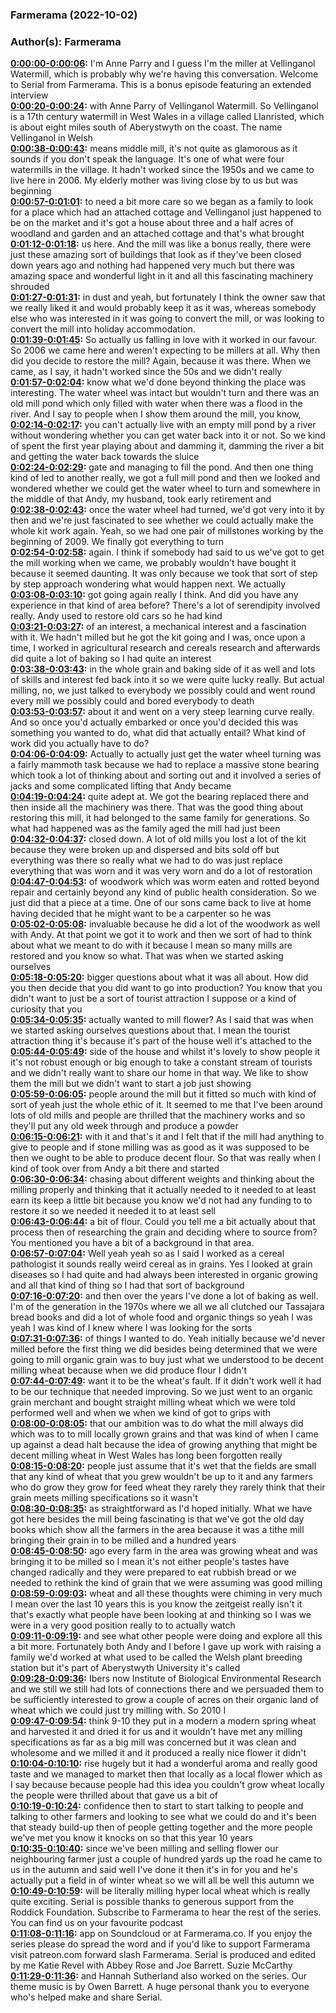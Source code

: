 ### Farmerama  (2022-10-02)  
### Author(s): Farmerama  

**[0:00:00-0:00:06](https://soundcloud.com/farmerama-radio/cereal-bonus-episode-felin-ganol-watermill#t=0:00:00):**  I'm Anne Parry and I guess I'm the miller at Vellinganol Watermill, which is probably  why we're having this conversation.  Welcome to Serial from Farmerama. This is a bonus episode featuring an extended interview  
**[0:00:20-0:00:24](https://soundcloud.com/farmerama-radio/cereal-bonus-episode-felin-ganol-watermill#t=0:00:20):**  with Anne Parry of Vellinganol Watermill.  So Vellinganol is a 17th century watermill in West Wales in a village called Llanristed,  which is about eight miles south of Aberystwyth on the coast. The name Vellinganol in Welsh  
**[0:00:38-0:00:43](https://soundcloud.com/farmerama-radio/cereal-bonus-episode-felin-ganol-watermill#t=0:00:38):**  means middle mill, it's not quite as glamorous as it sounds if you don't speak the language.  It's one of what were four watermills in the village. It hadn't worked since the 1950s  and we came to live here in 2006. My elderly mother was living close by to us but was beginning  
**[0:00:57-0:01:01](https://soundcloud.com/farmerama-radio/cereal-bonus-episode-felin-ganol-watermill#t=0:00:57):**  to need a bit more care so we began as a family to look for a place which had an attached  cottage and Vellinganol just happened to be on the market and it's got a house about three  and a half acres of woodland and garden and an attached cottage and that's what brought  
**[0:01:12-0:01:18](https://soundcloud.com/farmerama-radio/cereal-bonus-episode-felin-ganol-watermill#t=0:01:12):**  us here. And the mill was like a bonus really, there were just these amazing sort of buildings  that look as if they've been closed down years ago and nothing had happened very much but  there was amazing space and wonderful light in it and all this fascinating machinery shrouded  
**[0:01:27-0:01:31](https://soundcloud.com/farmerama-radio/cereal-bonus-episode-felin-ganol-watermill#t=0:01:27):**  in dust and yeah, but fortunately I think the owner saw that we really liked it and  would probably keep it as it was, whereas somebody else who was interested in it was  going to convert the mill, or was looking to convert the mill into holiday accommodation.  
**[0:01:39-0:01:45](https://soundcloud.com/farmerama-radio/cereal-bonus-episode-felin-ganol-watermill#t=0:01:39):**  So actually us falling in love with it worked in our favour. So 2006 we came here and weren't  expecting to be millers at all. Why then did you decide to restore the mill? Again, because  it was there. When we came, as I say, it hadn't worked since the 50s and we didn't really  
**[0:01:57-0:02:04](https://soundcloud.com/farmerama-radio/cereal-bonus-episode-felin-ganol-watermill#t=0:01:57):**  know what we'd done beyond thinking the place was interesting. The water wheel was intact  but wouldn't turn and there was an old mill pond which only filled with water when there  was a flood in the river. And I say to people when I show them around the mill, you know,  
**[0:02:14-0:02:17](https://soundcloud.com/farmerama-radio/cereal-bonus-episode-felin-ganol-watermill#t=0:02:14):**  you can't actually live with an empty mill pond by a river without wondering whether  you can get water back into it or not. So we kind of spent the first year playing about  and damming it, damming the river a bit and getting the water back towards the sluice  
**[0:02:24-0:02:29](https://soundcloud.com/farmerama-radio/cereal-bonus-episode-felin-ganol-watermill#t=0:02:24):**  gate and managing to fill the pond. And then one thing kind of led to another really, we  got a full mill pond and then we looked and wondered whether we could get the water wheel  to turn and somewhere in the middle of that Andy, my husband, took early retirement and  
**[0:02:38-0:02:43](https://soundcloud.com/farmerama-radio/cereal-bonus-episode-felin-ganol-watermill#t=0:02:38):**  once the water wheel had turned, we'd got very into it by then and we're just fascinated  to see whether we could actually make the whole kit work again. Yeah, so we had one  pair of millstones working by the beginning of 2009. We finally got everything to turn  
**[0:02:54-0:02:58](https://soundcloud.com/farmerama-radio/cereal-bonus-episode-felin-ganol-watermill#t=0:02:54):**  again. I think if somebody had said to us we've got to get the mill working when we  came, we probably wouldn't have bought it because it seemed daunting. It was only because  we took that sort of step by step approach wondering what would happen next. We actually  
**[0:03:08-0:03:10](https://soundcloud.com/farmerama-radio/cereal-bonus-episode-felin-ganol-watermill#t=0:03:08):**  got going again really I think.  And did you have any experience in that kind of area before?  There's a lot of serendipity involved really. Andy used to restore old cars so he had kind  
**[0:03:21-0:03:27](https://soundcloud.com/farmerama-radio/cereal-bonus-episode-felin-ganol-watermill#t=0:03:21):**  of an interest, a mechanical interest and a fascination with it. We hadn't milled but  he got the kit going and I was, once upon a time, I worked in agricultural research  and cereals research and afterwards did quite a lot of baking so I had quite an interest  
**[0:03:38-0:03:43](https://soundcloud.com/farmerama-radio/cereal-bonus-episode-felin-ganol-watermill#t=0:03:38):**  in the whole grain and baking side of it as well and lots of skills and interest fed back  into it so we were quite lucky really. But actual milling, no, we just talked to everybody  we possibly could and went round every mill we possibly could and bored everybody to death  
**[0:03:53-0:03:57](https://soundcloud.com/farmerama-radio/cereal-bonus-episode-felin-ganol-watermill#t=0:03:53):**  about it and went on a very steep learning curve really.  And so once you'd actually embarked or once you'd decided this was something you wanted  to do, what did that actually entail? What kind of work did you actually have to do?  
**[0:04:06-0:04:09](https://soundcloud.com/farmerama-radio/cereal-bonus-episode-felin-ganol-watermill#t=0:04:06):**  Actually to actually just get the water wheel turning was a fairly mammoth task because  we had to replace a massive stone bearing which took a lot of thinking about and sorting  out and it involved a series of jacks and some complicated lifting that Andy became  
**[0:04:19-0:04:24](https://soundcloud.com/farmerama-radio/cereal-bonus-episode-felin-ganol-watermill#t=0:04:19):**  quite adept at. We got the bearing replaced there and then inside all the machinery was  there. That was the good thing about restoring this mill, it had belonged to the same family  for generations. So what had happened was as the family aged the mill had just been  
**[0:04:32-0:04:37](https://soundcloud.com/farmerama-radio/cereal-bonus-episode-felin-ganol-watermill#t=0:04:32):**  closed down. A lot of old mills you lost a lot of the kit because they were broken up  and dispersed and bits sold off but everything was there so really what we had to do was  just replace everything that was worn and it was very worn and do a lot of restoration  
**[0:04:47-0:04:53](https://soundcloud.com/farmerama-radio/cereal-bonus-episode-felin-ganol-watermill#t=0:04:47):**  of woodwork which was worm eaten and rotted beyond repair and certainly beyond any kind  of public health consideration. So we just did that a piece at a time. One of our sons  came back to live at home having decided that he might want to be a carpenter so he was  
**[0:05:02-0:05:08](https://soundcloud.com/farmerama-radio/cereal-bonus-episode-felin-ganol-watermill#t=0:05:02):**  invaluable because he did a lot of the woodwork as well with Andy. At that point we got it  to work and then we sort of had to think about what we meant to do with it because I mean  so many mills are restored and you know so what. That was when we started asking ourselves  
**[0:05:18-0:05:20](https://soundcloud.com/farmerama-radio/cereal-bonus-episode-felin-ganol-watermill#t=0:05:18):**  bigger questions about what it was all about.  How did you then decide that you did want to go into production? You know that you didn't  want to just be a sort of tourist attraction I suppose or a kind of curiosity that you  
**[0:05:34-0:05:35](https://soundcloud.com/farmerama-radio/cereal-bonus-episode-felin-ganol-watermill#t=0:05:34):**  actually wanted to mill flower?  As I said that was when we started asking ourselves questions about that. I mean the  tourist attraction thing it's because it's part of the house well it's attached to the  
**[0:05:44-0:05:49](https://soundcloud.com/farmerama-radio/cereal-bonus-episode-felin-ganol-watermill#t=0:05:44):**  side of the house and whilst it's lovely to show people it it's not robust enough or big  enough to take a constant stream of tourists and we didn't really want to share our home  in that way. We like to show them the mill but we didn't want to start a job just showing  
**[0:05:59-0:06:05](https://soundcloud.com/farmerama-radio/cereal-bonus-episode-felin-ganol-watermill#t=0:05:59):**  people around the mill but it fitted so much with kind of sort of yeah just the whole ethic  of it. It seemed to me that I've been around lots of old mills and people are thrilled  that the machinery works and so they'll put any old week through and produce a powder  
**[0:06:15-0:06:21](https://soundcloud.com/farmerama-radio/cereal-bonus-episode-felin-ganol-watermill#t=0:06:15):**  with it and that's it and I felt that if the mill had anything to give to people and if  stone milling was as good as it was supposed to be then we ought to be able to produce  decent flour. So that was really when I kind of took over from Andy a bit there and started  
**[0:06:30-0:06:34](https://soundcloud.com/farmerama-radio/cereal-bonus-episode-felin-ganol-watermill#t=0:06:30):**  chasing about different weights and thinking about the milling properly and thinking that  it actually needed to it needed to at least earn its keep a little bit because you know  we'd not had any funding to to restore it so we needed it needed it to at least sell  
**[0:06:43-0:06:44](https://soundcloud.com/farmerama-radio/cereal-bonus-episode-felin-ganol-watermill#t=0:06:43):**  a bit of flour.  Could you tell me a bit actually about that process then of researching the grain and  deciding where to source from? You mentioned you have a bit of a background in that area.  
**[0:06:57-0:07:04](https://soundcloud.com/farmerama-radio/cereal-bonus-episode-felin-ganol-watermill#t=0:06:57):**  Well yeah yeah so as I said I worked as a cereal pathologist it sounds really weird  cereal as in grains. Yes I looked at grain diseases so I had quite and had always been  interested in organic growing and all that kind of thing so I had that sort of background  
**[0:07:16-0:07:20](https://soundcloud.com/farmerama-radio/cereal-bonus-episode-felin-ganol-watermill#t=0:07:16):**  and then over the years I've done a lot of baking as well. I'm of the generation in the  1970s where we all we all clutched our Tassajara bread books and did a lot of whole food and  organic things so yeah I was yeah I was kind of I knew where I was looking for the sorts  
**[0:07:31-0:07:36](https://soundcloud.com/farmerama-radio/cereal-bonus-episode-felin-ganol-watermill#t=0:07:31):**  of things I wanted to do. Yeah initially because we'd never milled before the first thing we  did besides being determined that we were going to mill organic grain was to buy just  what we understood to be decent milling wheat because when we did produce flour I didn't  
**[0:07:44-0:07:49](https://soundcloud.com/farmerama-radio/cereal-bonus-episode-felin-ganol-watermill#t=0:07:44):**  want it to be the wheat's fault. If it didn't work well it had to be our technique that  needed improving. So we just went to an organic grain merchant and bought straight milling  wheat which we were told performed well and when we when we kind of got to grips with  
**[0:08:00-0:08:05](https://soundcloud.com/farmerama-radio/cereal-bonus-episode-felin-ganol-watermill#t=0:08:00):**  that our ambition was to do what the mill always did which was to to mill locally grown  grains and that was kind of when I came up against a dead halt because the idea of growing  anything that might be decent milling wheat in West Wales has long been forgotten really  
**[0:08:15-0:08:20](https://soundcloud.com/farmerama-radio/cereal-bonus-episode-felin-ganol-watermill#t=0:08:15):**  people just assume that it's wet that the fields are small that any kind of wheat that  you grew wouldn't be up to it and any farmers who do grow they grow for feed wheat they  rarely they rarely think that their grain meets milling specifications so it wasn't  
**[0:08:30-0:08:35](https://soundcloud.com/farmerama-radio/cereal-bonus-episode-felin-ganol-watermill#t=0:08:30):**  as straightforward as I'd hoped initially. What we have got here besides the mill being  fascinating is that we've got the old day books which show all the farmers in the area  because it was a tithe mill bringing their grain in to be milled and a hundred years  
**[0:08:45-0:08:50](https://soundcloud.com/farmerama-radio/cereal-bonus-episode-felin-ganol-watermill#t=0:08:45):**  ago every farm in the area was growing wheat and was bringing it to be milled so I mean  it's not either people's tastes have changed radically and they were prepared to eat rubbish  bread or we needed to rethink the kind of grain that we were assuming was good milling  
**[0:08:59-0:09:03](https://soundcloud.com/farmerama-radio/cereal-bonus-episode-felin-ganol-watermill#t=0:08:59):**  wheat and all these thoughts were chiming in very much I mean over the last 10 years  this is you know the zeitgeist really isn't it that's exactly what people have been looking  at and thinking so I was we were in a very good position really to to actually watch  
**[0:09:11-0:09:19](https://soundcloud.com/farmerama-radio/cereal-bonus-episode-felin-ganol-watermill#t=0:09:11):**  and see what other people were doing and explore all this a bit more. Fortunately both Andy  and I before I gave up work with raising a family we'd worked at what used to be called  the Welsh plant breeding station but it's part of Aberystwyth University it's called  
**[0:09:28-0:09:36](https://soundcloud.com/farmerama-radio/cereal-bonus-episode-felin-ganol-watermill#t=0:09:28):**  Ibers now Institute of Biological Environmental Research and we still we still had lots of  connections there and we persuaded them to be sufficiently interested to grow a couple  of acres on their organic land of wheat which we could just try milling with. So 2010 I  
**[0:09:47-0:09:54](https://soundcloud.com/farmerama-radio/cereal-bonus-episode-felin-ganol-watermill#t=0:09:47):**  think 9-10 they put in a modern a modern spring wheat and harvested it and dried it for us  and it wouldn't have met any milling specifications as far as a big mill was concerned but it  was clean and wholesome and we milled it and it produced a really nice flower it didn't  
**[0:10:04-0:10:10](https://soundcloud.com/farmerama-radio/cereal-bonus-episode-felin-ganol-watermill#t=0:10:04):**  rise hugely but it had a wonderful aroma and really good taste and we managed to market  then that locally as a local flower which as I say because because people had this idea  you couldn't grow wheat locally the people were thrilled about that gave us a bit of  
**[0:10:19-0:10:24](https://soundcloud.com/farmerama-radio/cereal-bonus-episode-felin-ganol-watermill#t=0:10:19):**  confidence then to start to start talking to people and talking to other farmers and  looking to see what we could do and it's been that steady build-up then of people getting  together and the more people we've met you know it knocks on so that this year 10 years  
**[0:10:35-0:10:40](https://soundcloud.com/farmerama-radio/cereal-bonus-episode-felin-ganol-watermill#t=0:10:35):**  since we've been milling and selling flower our neighbouring farmer just a couple of hundred  yards up the road he came to us in the autumn and said well I've done it then it's in for  you and he's actually put a field in of winter wheat so we will all be well this autumn we  
**[0:10:49-0:10:59](https://soundcloud.com/farmerama-radio/cereal-bonus-episode-felin-ganol-watermill#t=0:10:49):**  will be literally milling hyper local wheat which is really quite exciting.  Serial is possible thanks to generous support from the Roddick Foundation. Subscribe to  Farmerama to hear the rest of the series. You can find us on your favourite podcast  
**[0:11:08-0:11:16](https://soundcloud.com/farmerama-radio/cereal-bonus-episode-felin-ganol-watermill#t=0:11:08):**  app on Soundcloud or at Farmerama.co. If you enjoy the series please do spread the word  and if you'd like to support Farmerama visit patreon.com forward slash Farmerama. Serial  is produced and edited by me Katie Revel with Abbey Rose and Joe Barrett. Suzie McCarthy  
**[0:11:29-0:11:36](https://soundcloud.com/farmerama-radio/cereal-bonus-episode-felin-ganol-watermill#t=0:11:29):**  and Hannah Sutherland also worked on the series. Our theme music is by Owen Barrett. A huge  personal thank you to everyone who's helped make and share Serial.  